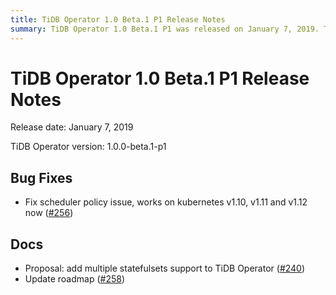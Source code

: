 ```yaml
---
title: TiDB Operator 1.0 Beta.1 P1 Release Notes
summary: TiDB Operator 1.0 Beta.1 P1 was released on January 7, 2019. The bug fixes include resolving scheduler policy issues for Kubernetes v1.10, v1.11, and v1.12. The documentation updates propose adding multiple statefulsets support to TiDB Operator and updating the roadmap.
---
```


# TiDB Operator 1.0 Beta.1 P1 Release Notes

Release date: January 7, 2019

TiDB Operator version: 1.0.0-beta.1-p1

## Bug Fixes

- Fix scheduler policy issue, works on kubernetes v1.10, v1.11 and v1.12 now ([#256](https://github.com/pingcap/tidb-operator/pull/256))

## Docs

- Proposal: add multiple statefulsets support to TiDB Operator ([#240](https://github.com/pingcap/tidb-operator/pull/240))
- Update roadmap ([#258](https://github.com/pingcap/tidb-operator/pull/258))
